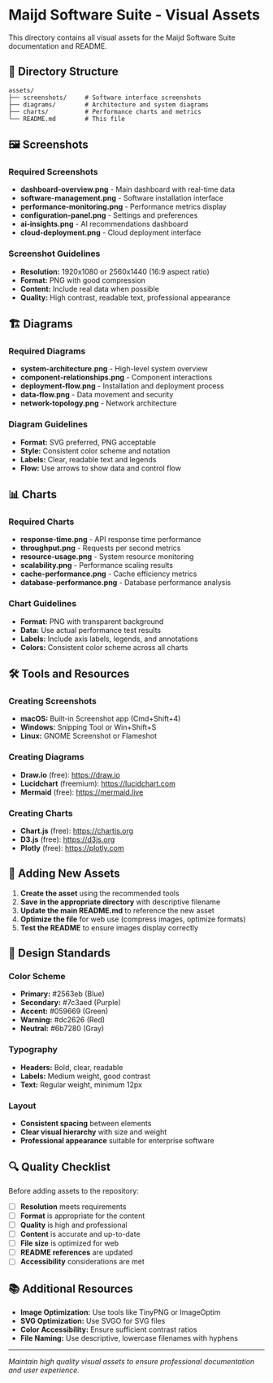 # Maijd Software Suite - Visual Assets

This directory contains all visual assets for the Maijd Software Suite documentation and README.

## 📁 Directory Structure

```
assets/
├── screenshots/     # Software interface screenshots
├── diagrams/        # Architecture and system diagrams
├── charts/          # Performance charts and metrics
└── README.md        # This file
```

## 🖼️ Screenshots

### Required Screenshots
- **dashboard-overview.png** - Main dashboard with real-time data
- **software-management.png** - Software installation interface
- **performance-monitoring.png** - Performance metrics display
- **configuration-panel.png** - Settings and preferences
- **ai-insights.png** - AI recommendations dashboard
- **cloud-deployment.png** - Cloud deployment interface

### Screenshot Guidelines
- **Resolution:** 1920x1080 or 2560x1440 (16:9 aspect ratio)
- **Format:** PNG with good compression
- **Content:** Include real data when possible
- **Quality:** High contrast, readable text, professional appearance

## 🏗️ Diagrams

### Required Diagrams
- **system-architecture.png** - High-level system overview
- **component-relationships.png** - Component interactions
- **deployment-flow.png** - Installation and deployment process
- **data-flow.png** - Data movement and security
- **network-topology.png** - Network architecture

### Diagram Guidelines
- **Format:** SVG preferred, PNG acceptable
- **Style:** Consistent color scheme and notation
- **Labels:** Clear, readable text and legends
- **Flow:** Use arrows to show data and control flow

## 📊 Charts

### Required Charts
- **response-time.png** - API response time performance
- **throughput.png** - Requests per second metrics
- **resource-usage.png** - System resource monitoring
- **scalability.png** - Performance scaling results
- **cache-performance.png** - Cache efficiency metrics
- **database-performance.png** - Database performance analysis

### Chart Guidelines
- **Format:** PNG with transparent background
- **Data:** Use actual performance test results
- **Labels:** Include axis labels, legends, and annotations
- **Colors:** Consistent color scheme across all charts

## 🛠️ Tools and Resources

### Creating Screenshots
- **macOS:** Built-in Screenshot app (Cmd+Shift+4)
- **Windows:** Snipping Tool or Win+Shift+S
- **Linux:** GNOME Screenshot or Flameshot

### Creating Diagrams
- **Draw.io** (free): https://draw.io
- **Lucidchart** (freemium): https://lucidchart.com
- **Mermaid** (free): https://mermaid.live

### Creating Charts
- **Chart.js** (free): https://chartjs.org
- **D3.js** (free): https://d3js.org
- **Plotly** (free): https://plotly.com

## 📝 Adding New Assets

1. **Create the asset** using the recommended tools
2. **Save in the appropriate directory** with descriptive filename
3. **Update the main README.md** to reference the new asset
4. **Optimize the file** for web use (compress images, optimize formats)
5. **Test the README** to ensure images display correctly

## 🎨 Design Standards

### Color Scheme
- **Primary:** #2563eb (Blue)
- **Secondary:** #7c3aed (Purple)
- **Accent:** #059669 (Green)
- **Warning:** #dc2626 (Red)
- **Neutral:** #6b7280 (Gray)

### Typography
- **Headers:** Bold, clear, readable
- **Labels:** Medium weight, good contrast
- **Text:** Regular weight, minimum 12px

### Layout
- **Consistent spacing** between elements
- **Clear visual hierarchy** with size and weight
- **Professional appearance** suitable for enterprise software

## 🔍 Quality Checklist

Before adding assets to the repository:

- [ ] **Resolution** meets requirements
- [ ] **Format** is appropriate for the content
- [ ] **Quality** is high and professional
- [ ] **Content** is accurate and up-to-date
- [ ] **File size** is optimized for web
- [ ] **README references** are updated
- [ ] **Accessibility** considerations are met

## 📚 Additional Resources

- **Image Optimization:** Use tools like TinyPNG or ImageOptim
- **SVG Optimization:** Use SVGO for SVG files
- **Color Accessibility:** Ensure sufficient contrast ratios
- **File Naming:** Use descriptive, lowercase filenames with hyphens

---

*Maintain high quality visual assets to ensure professional documentation and user experience.*
